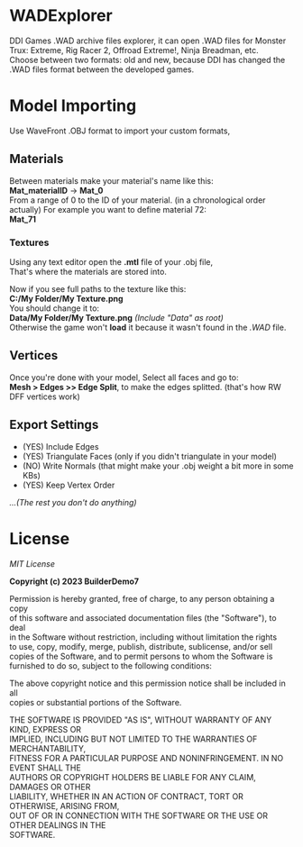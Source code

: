 # WADExplorer
DDI Games .WAD archive files explorer, it can open .WAD files for Monster Trux: Extreme, Rig Racer 2, Offroad Extreme!, Ninja Breadman, etc.                        
Choose between two formats: old and new, because DDI has changed the .WAD files format between the developed games.
# Model Importing                 
Use WaveFront .OBJ format to import your custom formats,
## Materials         
Between materials make your material's name like this:                            
**Mat_materialID** -> **Mat_0**     
From a range of 0 to the ID of your material. (in a chronological order actually)
For example you want to define material 72:                     
**Mat_71**
### Textures
Using any text editor open the **.mtl** file of your .obj file,                
That's where the materials are stored into.                     

Now if you see full paths to the texture like this:                                        
**C:/My Folder/My Texture.png**                                        
You should change it to:                              
**Data/My Folder/My Texture.png** *(Include "Data" as root)*                                              
Otherwise the game won't **load** it because it wasn't found in the *.WAD* file.
## Vertices
Once you're done with your model, Select all faces and go to:               
**Mesh > Edges >> Edge Split**, 
to make the edges splitted. (that's how RW DFF vertices work)
## Export Settings
- (YES) Include Edges                                   
- (YES) Triangulate Faces (only if you didn't triangulate in your model)                                 
- (NO) Write Normals (that might make your .obj weight a bit more in some KBs)                           
- (YES) Keep Vertex Order                                     

*...(The rest you don't do anything)* 
 
# License
*MIT License*                            

**Copyright (c) 2023 BuilderDemo7**                                                           

Permission is hereby granted, free of charge, to any person obtaining a copy                     
of this software and associated documentation files (the "Software"), to deal                         
in the Software without restriction, including without limitation the rights                        
to use, copy, modify, merge, publish, distribute, sublicense, and/or sell                             
copies of the Software, and to permit persons to whom the Software is                                 
furnished to do so, subject to the following conditions:                                      

The above copyright notice and this permission notice shall be included in all                      
copies or substantial portions of the Software.                                       

THE SOFTWARE IS PROVIDED "AS IS", WITHOUT WARRANTY OF ANY KIND, EXPRESS OR                                   
IMPLIED, INCLUDING BUT NOT LIMITED TO THE WARRANTIES OF MERCHANTABILITY,                              
FITNESS FOR A PARTICULAR PURPOSE AND NONINFRINGEMENT. IN NO EVENT SHALL THE                                  
AUTHORS OR COPYRIGHT HOLDERS BE LIABLE FOR ANY CLAIM, DAMAGES OR OTHER                               
LIABILITY, WHETHER IN AN ACTION OF CONTRACT, TORT OR OTHERWISE, ARISING FROM,                          
OUT OF OR IN CONNECTION WITH THE SOFTWARE OR THE USE OR OTHER DEALINGS IN THE                                 
SOFTWARE.                                      
